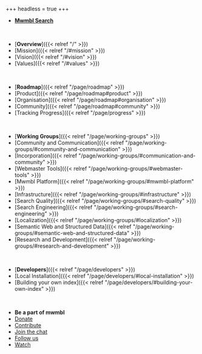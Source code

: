 +++
headless = true
+++

- [**Mwmbl Search**](https://mwmbl.org)

<br>

- [**Overview**]({{< relref "/" >}})
- [Mission]({{< relref "/#mission" >}})
- [Vision]({{< relref "/#vision" >}})
- [Values]({{< relref "/#values" >}})

<br>

- [**Roadmap**]({{< relref "/page/roadmap" >}})
- [Product]({{< relref "/page/roadmap#product" >}})
- [Organisation]({{< relref "/page/roadmap#organisation" >}})
- [Community]({{< relref "/page/roadmap#community" >}})
- [Tracking Progress]({{< relref "/page/progress" >}})

<br>

- [**Working Groups**]({{< relref "/page/working-groups" >}})
- [Community and Communication]({{< relref "/page/working-groups/#community-and-communication" >}})
- [Incorporation]({{< relref "/page/working-groups/#communication-and-community" >}})
- [Webmaster Tools]({{< relref "/page/working-groups/#webmaster-tools" >}})
- [Mwmbl Platform]({{< relref "/page/working-groups/#mwmbl-platform" >}})
- [Infrastructure]({{< relref "/page/working-groups/#infrastructure" >}})
- [Search Quality]({{< relref "/page/working-groups/#search-quality" >}})
- [Search Engineering]({{< relref "/page/working-groups/#search-engineering" >}})
- [Localization]({{< relref "/page/working-groups/#localization" >}})
- [Semantic Web and Structured Data]({{< relref "/page/working-groups/#semantic-web-and-structured-data" >}})
- [Research and Development]({{< relref "/page/working-groups/#research-and-development" >}})

<br>

- [**Developers**]({{< relref "/page/developers" >}})
- [Local Installation]({{< relref "/page/developers/#local-installation" >}})
- [Building your own index]({{< relref "/page/developers/#building-your-own-index" >}})

<br>

- **Be a part of mwmbl**
- [Donate](https://opencollective.com/mwmbl)
- [Contribute](https://github.com/mwmbl)
- [Join the chat](https://matrix.to/#/#mwmbl:matrix.org)
- [Follow us](https://twitter.com/mwmblorg)
- [Watch](https://www.youtube.com/@mwmbl)
